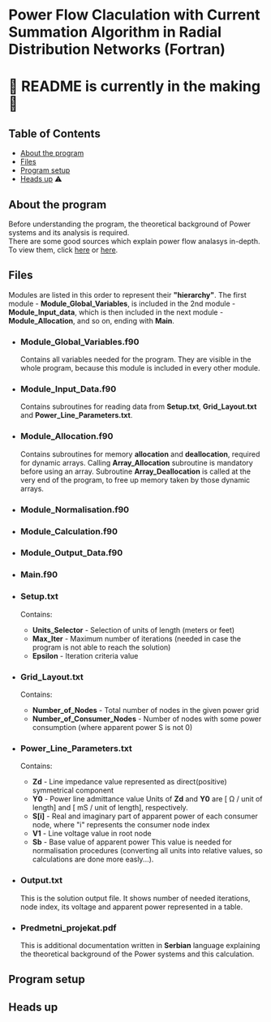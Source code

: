 # Power Flow Claculation with Current Summation Algorithm in Radial Distribution Networks (Fortran)
# :hammer: README is currently in the making :hammer:

## Table of Contents
 * [About the program](#about-the-program)
 * [Files](#files)
 * [Program setup](#program-setup)
 * [Heads up](#heads-up) :warning:

## About the program
Before understanding the program, the theoretical background of Power systems and its analysis is required.  
There are some good sources which explain power flow analasys in-depth. To view them, click [here](https://electrisim.com/load-flow-power-flow.html) or [here](https://www.intechopen.com/books/computational-models-in-engineering/power-flow-analysis).
  
## Files
   Modules are listed in this order to represent their **"hierarchy"**. The first module - **Module_Global_Variables**, is included in the 2nd module - **Module_Input_data**, which is then included in the next module - **Module_Allocation**, and so on, ending with **Main**.
  
 - ### Module_Global_Variables.f90
    Contains all variables needed for the program. They are visible in the whole program, because this module is included in every other module.
  
 - ### Module_Input_Data.f90
    Contains subroutines for reading data from **Setup.txt**, **Grid_Layout.txt** and **Power_Line_Parameters.txt**.
    
 - ### Module_Allocation.f90
    Contains subroutines for memory **allocation** and **deallocation**, required for dynamic arrays. Calling **Array_Allocation** subroutine is mandatory before using an array. Subroutine **Array_Deallocation** is called at the very end of the program, to free up memory taken by those dynamic arrays.
    
 - ### Module_Normalisation.f90

 - ### Module_Calculation.f90

 - ### Module_Output_Data.f90

 - ### Main.f90

 - ### Setup.txt
    Contains:
   - **Units_Selector** - Selection of units of length (meters or feet)
   - **Max_Iter** - Maximum number of iterations (needed in case the program is not able to reach the solution)
   - **Epsilon** - Iteration criteria value

 - ### Grid_Layout.txt
    Contains:
   - **Number_of_Nodes** - Total number of nodes in the given power grid
   - **Number_of_Consumer_Nodes** - Number of nodes with some power consumption (where apparent power S is not 0)

 - ### Power_Line_Parameters.txt
    Contains:
   - **Zd** - Line impedance value represented as direct(positive) symmetrical component
   - **Y0** - Power line admittance value
      Units of **Zd** and **Y0** are [ Ω / unit of length] and [ mS / unit of length], respectively.
   - **S[i]** - Real and imaginary part of apparent power of each consumer node, where "i" represents the consumer node index
   - **V1** - Line voltage value in root node
   - **Sb** - Base value of apparent power
      This value is needed for normalisation procedures (converting all units into relative values, so calculations are done more easly...).

 - ### Output.txt
    This is the solution output file. It shows number of needed iterations, node index, its voltage and apparent power represented in a table.
    
 - ### Predmetni_projekat.pdf
    This is additional documentation written in **Serbian** language explaining the theoretical background of the Power systems and this calculation.

## Program setup

## Heads up
